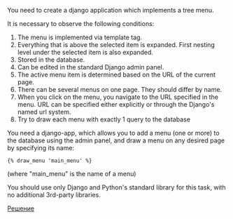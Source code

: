 You need to create a django application which implements a tree menu.

It is necessary to observe the following conditions:

1. The menu is implemented via template tag.
2. Everything that is above the selected item is expanded. First nesting level under the selected item is also expanded.
3. Stored in the database.
4. Can be edited in the standard Django admin panel.
5. The active menu item is determined based on the URL of the current page.
6. There can be several menus on one page. They should differ by name.
7. When you click on the menu, you navigate to the URL specified in the menu. URL can be specified either explicitly or through the Django's named url system.
8. Try to draw each menu with exactly 1 query to the database

You need a django-app, which allows you to add a menu (one or more) to the database using the admin panel, and draw a menu on any desired page by specifying its name:

`{% draw_menu 'main_menu' %}`

(where "main_menu" is the name of a menu)

You should use only Django and Python's standard library for this task, with no additional 3rd-party libraries.

[Решение](https://github.com/mxmaslin/Test-tasks/blob/master/solutions/python/passport_validator.py "Решение задания на валидацию паспорта")